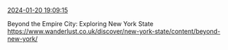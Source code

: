 [2024-01-20 19:09:15](https://mstdn.social/@hill_wanderer/111789851009930352)

Beyond the Empire City: Exploring New York State <a href="https://www.wanderlust.co.uk/discover/new-york-state/content/beyond-new-york/" target="_blank" rel="nofollow noopener noreferrer" translate="no">https://www.wanderlust.co.uk/discover/new-york-state/content/beyond-new-york/</a>